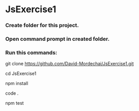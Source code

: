 # JsExercise1

### Create folder for this project. 
### Open command prompt in created folder. 
### Run this commands:

git clone https://github.com/David-Mordechai/JsExercise1.git  

cd JsExercise1    

npm install  

code .  

npm test  
